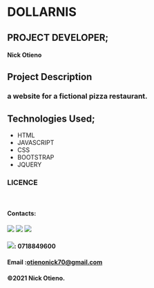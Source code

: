 # DOLLARNIS
## PROJECT DEVELOPER;
 #### Nick Otieno

## Project Description
### a website  for a fictional pizza restaurant.


## Technologies Used;
* HTML
* JAVASCRIPT
* CSS
* BOOTSTRAP
* JQUERY


### LICENCE

<img src="">
<img src="">
<img src="">
<img src="">




#### Contacts: 
<a href="https://twitter.com/the_nickotee"  target="_blank"> <img src="assets/README-pics/bxl-twitter.svg"></a>
    <a href="https://web.facebook.com/nick.ke.7334" target="_blank"> <img src="assets/README-pics/bxl-facebook.svg"></a>
        <a href="https://www.instagram.com/the_nickotee/" target="_blank"><img src="assets/README-pics/bxl-instagram-alt.svg"></a>


#### <a href="https://www.instagram.com/the_nickotee/" target="_blank"><img src="assets/README-pics/bxl-whatsapp.svg"></a>: 0718849600
#### Email :otienonick70@gmail.com
#### &copy;2021 Nick Otieno.
